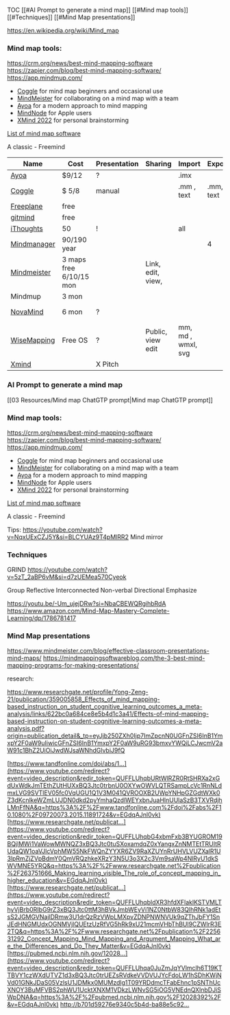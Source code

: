 TOC
[[#AI Prompt to generate a mind map]]
[[#Mind map tools]]
[[#Techniques]]
[[#Mind Map presentations]]



https://en.wikipedia.org/wiki/Mind_map


### Mind map tools:
https://crm.org/news/best-mind-mapping-software
https://zapier.com/blog/best-mind-mapping-software/
https://app.mindmup.com/
-   [Coggle](https://zapier.com/blog/best-mind-mapping-software/#coggle) for mind map beginners and occasional use
-   [MindMeister](https://zapier.com/blog/best-mind-mapping-software/#mindmeister) for collaborating on a mind map with a team
-   [Ayoa](https://zapier.com/blog/best-mind-mapping-software/#ayoa) for a modern approach to mind mapping
-   [MindNode](https://zapier.com/blog/best-mind-mapping-software/#mindnode) for Apple users
-   [XMind 2022](https://zapier.com/blog/best-mind-mapping-software/#xmind) for personal brainstorming


[List of mind map software](https://en.wikipedia.org/wiki/List_of_concept-_and_mind-mapping_software)

A classic - 
Freemind

| Name                                        | Cost                    | Presentation | Sharing           | Import             | Export     | Rating      |
| ------------------------------------------- | ----------------------- | ------------ | ----------------- | ------------------ | ---------- | ----------- |
| [Ayoa](https://app.ayoa.com/)               | $9/12                   | ?            |                   | .imx               |            |             |
| [Coggle](https://coggle.it/)                | $ 5/8                   | manual       |                   | .mm , text         | .mm,  text |             |
| [Freeplane](https://docs.freeplane.org/)    | free                    |              |                   |                    |            |             |
| [gitmind](https://.gitmind.com/)            | free                    |              |                   |                    |            | 3.4         |
| [iThoughts](https://www.toketaware.com/)    | 50                      | !            |                   | all                |            | 5           |
| [Mindmanager](https://www.mindmanager.com)  | 90/190 year             |              |                   |                    | 4          |             |
| [Mindmeister](https://www.mindmeister.com)  | 3 maps free 6/10/15 mon |              | Link, edit, view, |                    |            |             |
| Mindmup                                     | 3 mon                   |              |                   |                    |            |             |
| [NovaMind](https://www.novamind.com/)       | 6 mon                   | ?            |                   |                    |            | crashes :-( |
| [WiseMapping](https://www.wisemapping.com/) | Free OS                 | ?            | Public, view edit | mm, md , wmxl, svg |            |             |
| [Xmind](xmind.works)                        |                         | X Pitch      |                   |                    |            | 4.7         |

### AI Prompt to generate a mind map
 [[03 Resources/Mind map ChatGTP prompt|Mind map ChatGTP prompt]]

### Mind map tools:
https://crm.org/news/best-mind-mapping-software
https://zapier.com/blog/best-mind-mapping-software/
https://app.mindmup.com/
-   [Coggle](https://zapier.com/blog/best-mind-mapping-software/#coggle) for mind map beginners and occasional use
-   [MindMeister](https://zapier.com/blog/best-mind-mapping-software/#mindmeister) for collaborating on a mind map with a team
-   [Ayoa](https://zapier.com/blog/best-mind-mapping-software/#ayoa) for a modern approach to mind mapping
-   [MindNode](https://zapier.com/blog/best-mind-mapping-software/#mindnode) for Apple users
-   [XMind 2022](https://zapier.com/blog/best-mind-mapping-software/#xmind) for personal brainstorming


[List of mind map software](https://en.wikipedia.org/wiki/List_of_concept-_and_mind-mapping_software)

A classic - 
Freemind


Tips:
https://youtube.com/watch?v=NqxUExCZJ5Y&si=BLCYUAz9T4pMlRR2
Mind mirror

### Techniques 
GRIND
https://youtube.com/watch?v=5zT_2aBP6vM&si=d7zUEMea570Cyeok

Group
Reflective
Interconnected
Non-verbal
Directional
Emphasize 

https://youtu.be/-Um_ujejDRw?si=NbaCBEWQRgihbRdA
https://www.amazon.com/Mind-Map-Mastery-Complete-Learning/dp/1786781417


### Mind Map presentations
https://www.mindmeister.com/blog/effective-classroom-presentations-mind-maps/
https://mindmappingsoftwareblog.com/the-3-best-mind-mapping-programs-for-making-presentations/

research:

https://www.researchgate.net/profile/Yong-Zeng-21/publication/359005858_Effects_of_mind_mapping-based_instruction_on_student_cognitive_learning_outcomes_a_meta-analysis/links/622bc0a684ce8e5b4d1c3a41/Effects-of-mind-mapping-based-instruction-on-student-cognitive-learning-outcomes-a-meta-analysis.pdf?origin=publication_detail&_tp=eyJjb250ZXh0Ijp7ImZpcnN0UGFnZSI6InB1YmxpY2F0aW9uIiwicGFnZSI6InB1YmxpY2F0aW9uRG93bmxvYWQiLCJwcmV2aW91c1BhZ2UiOiJwdWJsaWNhdGlvbiJ9fQ

[https://www.tandfonline.com/doi/abs/1...](https://www.youtube.com/redirect?event=video_description&redir_token=QUFFLUhqbURtWlRZR0RtSHRXa2xGdUxWdkJmTEthZUtHUXxBQ3Jtc0trbnU0OXYwOWVLQTRSampLcVc1RnNLdmxLVG9SVTlEV05fc0VqUGU1Q1V3M041QVROOXB2UWpYNHpGZGdtWXk0Z3dKcnlkeWZmLUJDN0dkd2pyYmhaQzdlWEYxbnJuaHlnUUlaSzB3TXVRdjhLMnFfNA&q=https%3A%2F%2Fwww.tandfonline.com%2Fdoi%2Fabs%2F10.1080%2F09720073.2015.11891724&v=EGdqAJnl0vk)
[https://www.researchgate.net/publicat...](https://www.youtube.com/redirect?event=video_description&redir_token=QUFFLUhqbG4xbmFxb3BYUGROM19BQjlMWi1VaWowMWNQZ3xBQ3Jtc0tuSXoxamdqZ0xYangxZnNMTEtTRUItRUdaQW1oaVJlcVphMW55NkFWQnZYYXR6ZV9RaXZUYnRrUHVLVUZXalR1U3lpRmZjZVpBdmY0QmVRQzhkeXRzY3N5U3o3X2c3Vm9saWp4NlRyU1dkSWVMNE5YRQ&q=https%3A%2F%2Fwww.researchgate.net%2Fpublication%2F263751666_Making_learning_visible_The_role_of_concept_mapping_in_higher_education&v=EGdqAJnl0vk)
[https://www.researchgate.net/publicat...](https://www.youtube.com/redirect?event=video_description&redir_token=QUFFLUhqbldXR3hfdXFlaklKSTVMLThyVjBrb0RIbG9rZ3xBQ3Jtc0ttM3hBVkJmbWEyVi1NZ0NtbW83QlhRNk1adEtsS2JGMGVNajlDRmw3U1drQzRzVWpLMXpvZDNPNWNVUk9qZThJbFY1SnJEdHNGMUdxOGNMVjlQUEtzUzRfVG5hRk9xU21mcmVHbThBUl9CZWlrR3E2TQ&q=https%3A%2F%2Fwww.researchgate.net%2Fpublication%2F225631292_Concept_Mapping_Mind_Mapping_and_Argument_Mapping_What_are_the_Differences_and_Do_They_Matter&v=EGdqAJnl0vk)
[https://pubmed.ncbi.nlm.nih.gov/12028...](https://www.youtube.com/redirect?event=video_description&redir_token=QUFFLUhqa0JuZmJqYVlmclh6T19KTTBVY1czWXdUTVZ1d3xBQ3Jtc0trUEZsRVdkeVVDVUJYcFdoLW1hSDhKWjNVd01GNkJDaS05VzlsU1JDMkx0MUMzdlg1T09YRDdmcTFabEhnc1pSNThUcXNOY3BuMFVBS2phWU1UcktXNXM1VDkzLWNvSG5iOG5VNEdnQXlnbDJiSWpDNA&q=https%3A%2F%2Fpubmed.ncbi.nlm.nih.gov%2F12028392%2F&v=EGdqAJnl0vk)
[http://b701d59276e9340c5b4d-ba88e5c92...](https://www.youtube.com/redirect?event=video_description&redir_token=QUFFLUhqbld4clpBelFWLUJMdmF1YXZ6d0czc1ZEbkJIUXxBQ3Jtc0trQjdYLXgtczlRRzd5QjI0T2NOblF2Y2FKUHEwTTJiVldVU0pSMThYZU5SMS1sQm5zNkUxUWZGYVotSWY4TmpyN0FiNVBhRDEwajY4U29OX00tcWVROFo1SFhuOHd6QmJaRi0yV21aVGJBVXEyU3pSZw&q=http%3A%2F%2Fb701d59276e9340c5b4d-ba88e5c92710a8d62fc2e3a3b5f53bbb.r7.cf2.rackcdn.com%2Fdocs%2FMind%2520Mapping%2520Evidence%2520Report.pdf&v=EGdqAJnl0vk)